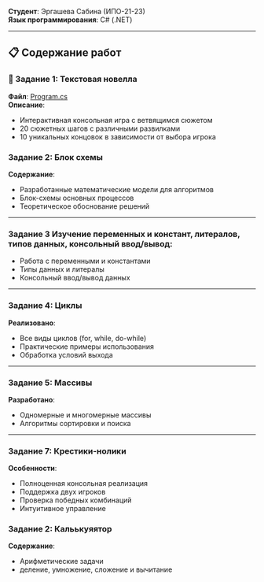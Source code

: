

**Студент**: Эргашева Сабина (ИПО-21-23)  
**Язык программирования**: C# (.NET)

---

## 📋 Содержание работ

### 🔹 Задание 1: Текстовая новелла
**Файл**: [Program.cs](Program.cs)  
**Описание**:
- Интерактивная консольная игра с ветвящимся сюжетом
- 20 сюжетных шагов с различными развилками
- 10 уникальных концовок в зависимости от выбора игрока



###  Задание 2: Блок схемы
**Содержание**:
- Разработанные математические модели для алгоритмов
- Блок-схемы основных процессов
- Теоретическое обоснование решений

---

###  Задание 3 Изучение переменных и констант, литералов, типов данных, консольный ввод/вывод:
- Работа с переменными и константами
- Типы данных и литералы
- Консольный ввод/вывод данных

---

###  Задание 4: Циклы
**Реализовано**:
- Все виды циклов (for, while, do-while)
- Практические примеры использования
- Обработка условий выхода

---

###  Задание 5: Массивы
**Разработано**:
- Одномерные и многомерные массивы
- Алгоритмы сортировки и поиска


---

###  Задание 7:  Крестики-нолики

**Особенности**:
- Полноценная консольная реализация
- Поддержка двух игроков
- Проверка победных комбинаций
- Интуитивное управление

###  Задание 2:  Кальькуяятор
**Содержание**:
- Арифметические задачи
- деление, умножение, сложение и вычитание
